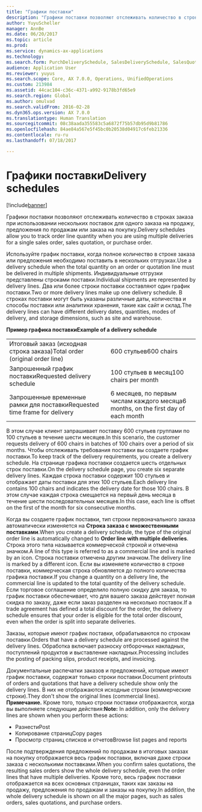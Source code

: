 ```yaml
---
title: "Графики поставки"
description: "Графики поставки позволяют отслеживать количество в строках заказа при использовании нескольких поставок для одного заказа на продажу, предложения по продажам или заказа на покупку."
author: YuyuScheller
manager: AnnBe
ms.date: 06/20/2017
ms.topic: article
ms.prod: 
ms.service: dynamics-ax-applications
ms.technology: 
ms.search.form: PurchDeliverySchedule, SalesDeliverySchedule, SalesQuotationDeliverySchedule
audience: Application User
ms.reviewer: yuyus
ms.search.scope: Core, AX 7.0.0, Operations, UnifiedOperations
ms.custom: 213984
ms.assetid: 44cac104-c36c-4371-a992-9178b3fd65e9
ms.search.region: Global
ms.author: omulvad
ms.search.validFrom: 2016-02-28
ms.dyn365.ops.version: AX 7.0.0
ms.translationtype: Human Translation
ms.sourcegitcommit: 08c38aada355583c5a6872f75b57db95d9b81786
ms.openlocfilehash: 84ae84a567e5f45bc0b20538d04917c6feb21336
ms.contentlocale: ru-ru
ms.lasthandoff: 07/18/2017

---
```


# <a name="delivery-schedules"></a><span data-ttu-id="db426-103">Графики поставки</span><span class="sxs-lookup"><span data-stu-id="db426-103">Delivery schedules</span></span>

[!include[banner](../includes/banner.md)]


<span data-ttu-id="db426-104">Графики поставки позволяют отслеживать количество в строках заказа при использовании нескольких поставок для одного заказа на продажу, предложения по продажам или заказа на покупку.</span><span class="sxs-lookup"><span data-stu-id="db426-104">Delivery schedules allow you to track order line quantity when you are using multiple deliveries for a single sales order, sales quotation, or purchase order.</span></span>

<span data-ttu-id="db426-105">Используйте график поставки, когда полное количество в строке заказа или предложения необходимо поставить в нескольких отгрузках.</span><span class="sxs-lookup"><span data-stu-id="db426-105">Use a delivery schedule when the total quantity on an order or quotation line must be delivered in multiple shipments.</span></span> <span data-ttu-id="db426-106">Индивидуальные отгрузки представлены строками поставки.</span><span class="sxs-lookup"><span data-stu-id="db426-106">Individual shipments are represented by delivery lines.</span></span> <span data-ttu-id="db426-107">Два или более строки поставки составляют один график поставки.</span><span class="sxs-lookup"><span data-stu-id="db426-107">Two or more delivery lines make up one delivery schedule.</span></span> <span data-ttu-id="db426-108">В строках поставки могут быть указаны различные даты, количества и способы поставки или аналитики хранения, такие как сайт и склад.</span><span class="sxs-lookup"><span data-stu-id="db426-108">The delivery lines can have different delivery dates, quantities, modes of delivery, and storage dimensions, such as site and warehouse.</span></span>  

<span data-ttu-id="db426-109">**Пример графика поставки**</span><span class="sxs-lookup"><span data-stu-id="db426-109">**Example of a delivery schedule**</span></span>

|                                   |                                          |
|-----------------------------------|------------------------------------------|
| <span data-ttu-id="db426-110">Итоговый заказ (исходная строка заказа)</span><span class="sxs-lookup"><span data-stu-id="db426-110">Total order (original order line)</span></span> | <span data-ttu-id="db426-111">600 стульев</span><span class="sxs-lookup"><span data-stu-id="db426-111">600 chairs</span></span>                               |
| <span data-ttu-id="db426-112">Запрошенный график поставки</span><span class="sxs-lookup"><span data-stu-id="db426-112">Requested delivery schedule</span></span>       | <span data-ttu-id="db426-113">100 стульев в месяц</span><span class="sxs-lookup"><span data-stu-id="db426-113">100 chairs per month</span></span>                     |
| <span data-ttu-id="db426-114">Запрошенные временные рамки для поставки</span><span class="sxs-lookup"><span data-stu-id="db426-114">Requested time frame for delivery</span></span> | <span data-ttu-id="db426-115">6 месяцев, по первым числам каждого месяца</span><span class="sxs-lookup"><span data-stu-id="db426-115">6 months, on the first day of each month</span></span> |

<span data-ttu-id="db426-116">В этом случае клиент запрашивает поставку 600 стульев группами по 100 стульев в течение шести месяцев.</span><span class="sxs-lookup"><span data-stu-id="db426-116">In this scenario, the customer requests delivery of 600 chairs in batches of 100 chairs over a period of six months.</span></span> <span data-ttu-id="db426-117">Чтобы отслеживать требования поставки вы создаете график поставки.</span><span class="sxs-lookup"><span data-stu-id="db426-117">To keep track of the delivery requirements, you create a delivery schedule.</span></span> <span data-ttu-id="db426-118">На странице графика поставки создается шесть отдельных строк поставки.</span><span class="sxs-lookup"><span data-stu-id="db426-118">On the delivery schedule page, you create six separate delivery lines.</span></span> <span data-ttu-id="db426-119">Каждая строка поставки содержит 100 стульев и отображает даты поставки для этих 100 стульев.</span><span class="sxs-lookup"><span data-stu-id="db426-119">Each delivery line contains 100 chairs and indicates the delivery date for those 100 chairs.</span></span> <span data-ttu-id="db426-120">В этом случае каждая строка смещается на первый день месяца в течение шести последовательных месяцев.</span><span class="sxs-lookup"><span data-stu-id="db426-120">In this case, each line is offset on the first of the month for six consecutive months.</span></span>  

<span data-ttu-id="db426-121">Когда вы создаете график поставки, тип строки первоначального заказа автоматически изменяется на **Строка заказа с множественными поставками**.</span><span class="sxs-lookup"><span data-stu-id="db426-121">When you create a delivery schedule, the type of the original order line is automatically changed to **Order line with multiple deliveries**.</span></span> <span data-ttu-id="db426-122">Строка этого типа называется коммерческой строкой и отмечена значком.</span><span class="sxs-lookup"><span data-stu-id="db426-122">A line of this type is referred to as a commercial line and is marked by an icon.</span></span> <span data-ttu-id="db426-123">Строка поставки отмечена другим значком.</span><span class="sxs-lookup"><span data-stu-id="db426-123">The delivery line is marked by a different icon.</span></span> <span data-ttu-id="db426-124">Если вы изменяете количество в строке поставки, коммерческая строка обновляется до полного количества графика поставки.</span><span class="sxs-lookup"><span data-stu-id="db426-124">If you change a quantity on a delivery line, the commercial line is updated to the total quantity of the delivery schedule.</span></span> <span data-ttu-id="db426-125">Если торговое соглашение определило полную скидку для заказа, то график поставки обеспечивает, что для вашего заказа действует полная скидка по заказу, даже если заказ разделен на несколько поставок.</span><span class="sxs-lookup"><span data-stu-id="db426-125">If a trade agreement has defined a total discount for the order, the delivery schedule ensures that your order is eligible for the total order discount, even when the order is split into separate deliveries.</span></span>  

<span data-ttu-id="db426-126">Заказы, которые имеют график поставки, обрабатываются по строкам поставки.</span><span class="sxs-lookup"><span data-stu-id="db426-126">Orders that have a delivery schedule are processed against the delivery lines.</span></span> <span data-ttu-id="db426-127">Обработка включает разноску отборочных накладных, поступлений продуктов и выставление накладных.</span><span class="sxs-lookup"><span data-stu-id="db426-127">Processing includes the posting of packing slips, product receipts, and invoicing.</span></span>  

<span data-ttu-id="db426-128">Документальные распечатки заказов и предложений, которые имеют график поставки, содержат только строки поставки.</span><span class="sxs-lookup"><span data-stu-id="db426-128">Document printouts of orders and quotations that have a delivery schedule show only the delivery lines.</span></span> <span data-ttu-id="db426-129">В них не отображаются исходные строки (коммерческие строки).</span><span class="sxs-lookup"><span data-stu-id="db426-129">They don't show the original lines (commercial lines).</span></span> <span data-ttu-id="db426-130">**Примечание.** Кроме того, только строки поставки отображаются, когда вы выполняете следующие действия:</span><span class="sxs-lookup"><span data-stu-id="db426-130">**Note:** In addition, only the delivery lines are shown when you perform these actions:</span></span>

-   <span data-ttu-id="db426-131">Разнести</span><span class="sxs-lookup"><span data-stu-id="db426-131">Post</span></span>
-   <span data-ttu-id="db426-132">Копирование страниц</span><span class="sxs-lookup"><span data-stu-id="db426-132">Copy pages</span></span>
-   <span data-ttu-id="db426-133">Просмотр страниц списков и отчетов</span><span class="sxs-lookup"><span data-stu-id="db426-133">Browse list pages and reports</span></span>

<span data-ttu-id="db426-134">После подтверждения предложений по продажам в итоговых заказах на покупку отображается весь график поставки, включая даже строки заказа с несколькими поставками.</span><span class="sxs-lookup"><span data-stu-id="db426-134">When you confirm sales quotations, the resulting sales orders show the whole delivery schedule, even the order lines that have multiple deliveries.</span></span> <span data-ttu-id="db426-135">Кроме того, весь график поставки отображается на всех основных страницах, таких как заказы на продажу, предложения по продажам и заказы на покупку.</span><span class="sxs-lookup"><span data-stu-id="db426-135">In addition, the whole delivery schedule is shown on all the major pages, such as sales orders, sales quotations, and purchase orders.</span></span>




